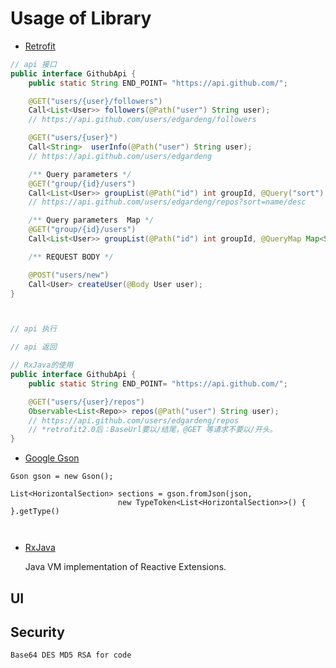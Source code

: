 # Usage of Library



* [Retrofit](https://github.com/square/retrofit)


``` java
// api 接口
public interface GithubApi {
    public static String END_POINT= "https://api.github.com/";

    @GET("users/{user}/followers")
    Call<List<User>> followers(@Path("user") String user);
    // https://api.github.com/users/edgardeng/followers

    @GET("users/{user}")
    Call<String>  userInfo(@Path("user") String user);
    // https://api.github.com/users/edgardeng

    /** Query parameters */
    @GET("group/{id}/users")
    Call<List<User>> groupList(@Path("id") int groupId, @Query("sort") String sort);
    // https://api.github.com/users/edgardeng/repos?sort=name/desc

    /** Query parameters  Map */
    @GET("group/{id}/users")
    Call<List<User>> groupList(@Path("id") int groupId, @QueryMap Map<String, String> options);

    /** REQUEST BODY */

    @POST("users/new")
    Call<User> createUser(@Body User user);
}



// api 执行

// api 返回

// RxJava的使用
public interface GithubApi {
    public static String END_POINT= "https://api.github.com/";

    @GET("users/{user}/repos")
    Observable<List<Repo>> repos(@Path("user") String user);
    // https://api.github.com/users/edgardeng/repos
    // *retrofit2.0后：BaseUrl要以/结尾，@GET 等请求不要以/开头。
}

```  


* [Google Gson](https://github.com/google/gson)


```
Gson gson = new Gson();

List<HorizontalSection> sections = gson.fromJson(json,
                        new TypeToken<List<HorizontalSection>>() { }.getType()
             
                
```
* [RxJava](https://github.com/ReactiveX/RxJava)
      
   Java VM implementation of Reactive Extensions.
   
   
## UI 
   
## Security
    Base64 DES MD5 RSA for code
    
    
   